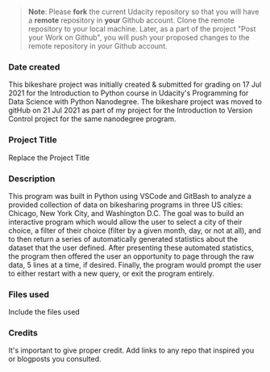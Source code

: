 >**Note**: Please **fork** the current Udacity repository so that you will have a **remote** repository in **your** Github account. Clone the remote repository to your local machine. Later, as a part of the project "Post your Work on Github", you will push your proposed changes to the remote repository in your Github account.

### Date created
This bikeshare project was initially created & submitted for grading on 17 Jul 2021 for the Introduction to Python course in Udacity's Programming for Data Science with Python Nanodegree.  The bikeshare project was moved to gitHub on 21 Jul 2021 as part of my project for the Introduction to Version Control project for the same nanodegree program.  

### Project Title
Replace the Project Title

### Description
This program was built in Python using VSCode and GitBash to analyze a provided collection of data on bikesharing programs in three US cities: Chicago, New York City, and Washington D.C.  The goal was to build an interactive program which would allow the user to select a city of their choice, a filter of their choice (filter by a given month, day, or not at all), and to then return a series of automatically generated statistics about the dataset that the user defined.   After presenting these automated statistics, the program then offered the user an opportunity to page through the raw data, 5 lines at a time, if desired.  Finally, the program would prompt the user to either restart with a new query, or exit the program entirely.  

### Files used
Include the files used

### Credits
It's important to give proper credit. Add links to any repo that inspired you or blogposts you consulted.

